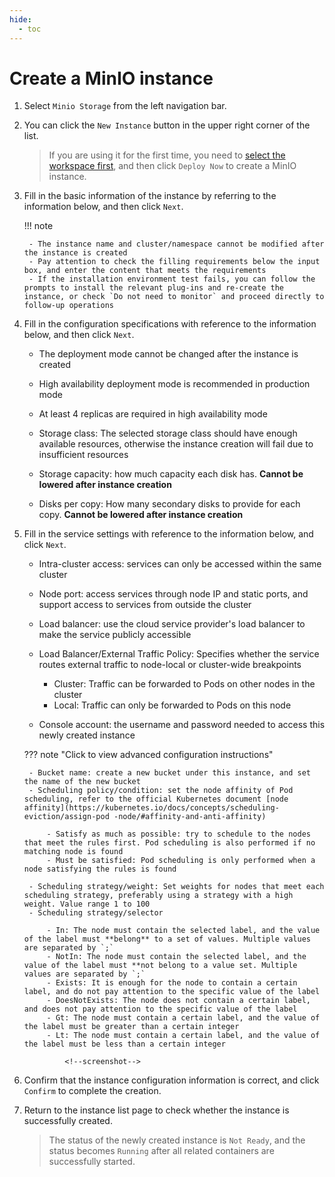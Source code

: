 ```yaml
---
hide:
  - toc
---
```


# Create a MinIO instance

1. Select `Minio Storage` from the left navigation bar.

    <!--screenshot-->

2. You can click the `New Instance` button in the upper right corner of the list.

    > If you are using it for the first time, you need to [select the workspace first](../../first-visit.md), and then click `Deploy Now` to create a MinIO instance.

    <!--screenshot-->

3. Fill in the basic information of the instance by referring to the information below, and then click `Next`.

    !!! note

        - The instance name and cluster/namespace cannot be modified after the instance is created
        - Pay attention to check the filling requirements below the input box, and enter the content that meets the requirements
        - If the installation environment test fails, you can follow the prompts to install the relevant plug-ins and re-create the instance, or check `Do not need to monitor` and proceed directly to follow-up operations

    <!--screenshot-->

4. Fill in the configuration specifications with reference to the information below, and then click `Next`.

    - The deployment mode cannot be changed after the instance is created
    - High availability deployment mode is recommended in production mode
    - At least 4 replicas are required in high availability mode
    - Storage class: The selected storage class should have enough available resources, otherwise the instance creation will fail due to insufficient resources
    - Storage capacity: how much capacity each disk has. **Cannot be lowered after instance creation**
    - Disks per copy: How many secondary disks to provide for each copy. **Cannot be lowered after instance creation**

        <!--screenshot-->

5. Fill in the service settings with reference to the information below, and click `Next`.

    - Intra-cluster access: services can only be accessed within the same cluster
    - Node port: access services through node IP and static ports, and support access to services from outside the cluster
    - Load balancer: use the cloud service provider's load balancer to make the service publicly accessible
    - Load Balancer/External Traffic Policy: Specifies whether the service routes external traffic to node-local or cluster-wide breakpoints

        - Cluster: Traffic can be forwarded to Pods on other nodes in the cluster
        - Local: Traffic can only be forwarded to Pods on this node

    - Console account: the username and password needed to access this newly created instance
        
        <!--screenshot-->

    ??? note "Click to view advanced configuration instructions"

        - Bucket name: create a new bucket under this instance, and set the name of the new bucket
        - Scheduling policy/condition: set the node affinity of Pod scheduling, refer to the official Kubernetes document [node affinity](https://kubernetes.io/docs/concepts/scheduling-eviction/assign-pod -node/#affinity-and-anti-affinity)

            - Satisfy as much as possible: try to schedule to the nodes that meet the rules first. Pod scheduling is also performed if no matching node is found
            - Must be satisfied: Pod scheduling is only performed when a node satisfying the rules is found

        - Scheduling strategy/weight: Set weights for nodes that meet each scheduling strategy, preferably using a strategy with a high weight. Value range 1 to 100
        - Scheduling strategy/selector

            - In: The node must contain the selected label, and the value of the label must **belong** to a set of values. Multiple values ​​are separated by `;`
            - NotIn: The node must contain the selected label, and the value of the label must **not belong to a value set. Multiple values ​​are separated by `;`
            - Exists: It is enough for the node to contain a certain label, and do not pay attention to the specific value of the label
            - DoesNotExists: The node does not contain a certain label, and does not pay attention to the specific value of the label
            - Gt: The node must contain a certain label, and the value of the label must be greater than a certain integer
            - Lt: The node must contain a certain label, and the value of the label must be less than a certain integer

                <!--screenshot-->

6. Confirm that the instance configuration information is correct, and click `Confirm` to complete the creation.

    <!--screenshot-->

7. Return to the instance list page to check whether the instance is successfully created.

    > The status of the newly created instance is `Not Ready`, and the status becomes `Running` after all related containers are successfully started.

    <!--screenshot-->